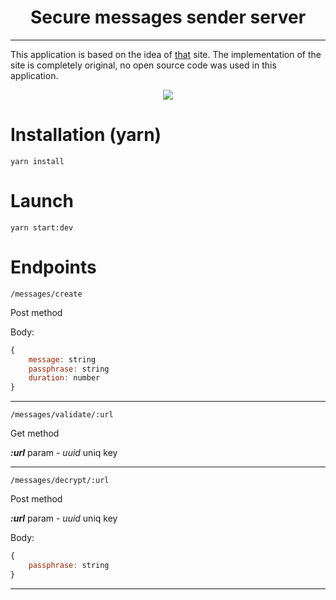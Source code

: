 <h1 align="center">Secure messages sender server</h1>

---

This application is based on the idea of [that](https://secureshare.support/) site. The implementation of the site is
completely original, no open source code was used in this application.

[//]: # (# [View a demo]&#40;https://silent-lad.github.io/Vue2BaremetricsCalendar/#/&#41;)

<p align="center">
<img src="https://media.giphy.com/media/zt0YcaQ7xL1SjPHbo6/giphy.gif">
</p>

# Installation (yarn)

`yarn install`

# Launch

`yarn start:dev`

# Endpoints

`/messages/create`

Post method

Body:

```js
{
    message: string 
    passphrase: string
    duration: number 
}
```

---

`/messages/validate/:url`

Get method

_**:url**_ param - _uuid_ uniq key

---

`/messages/decrypt/:url`

Post method

_**:url**_ param - _uuid_ uniq key

Body:

```js
{
    passphrase: string
}
```

---




